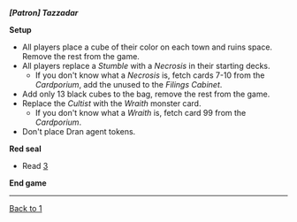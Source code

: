 ***[Patron] Tazzadar***

**Setup**

* All players place a cube of their color on each town and ruins space. Remove the rest from the game.
* All players replace a *Stumble* with a *Necrosis* in their starting decks. 
  * If you don't know what a *Necrosis* is, fetch cards 7-10 from the *Cardporium*, add the unused to the *Filings Cabinet*.
* Add only 13 black cubes to the bag, remove the rest from the game.
* Replace the *Cultist* with the *Wraith* monster card.
  * If you don't know what a *Wraith* is, fetch card 99 from the *Cardporium*.
* Don't place Dran agent tokens.
  
**Red seal**

* Read [3](./3.md)

**End game**


---
[Back to 1](./1.md)
